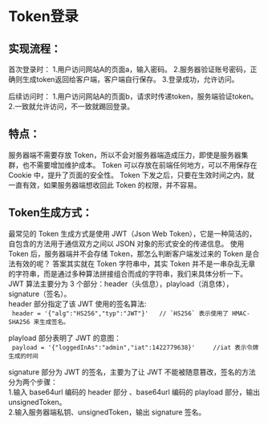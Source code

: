 # Token登录

## 实现流程：
首次登录时：
1.用户访问网站A的页面a，输入密码。
2.服务器验证账号密码，正确则生成token返回给客户端，客户端自行保存。
3.登录成功，允许访问。

后续访问时：
1.用户访问网站A的页面b，请求时传递token，服务端验证token。
2.一致就允许访问，不一致就踢回登录。

## 特点：
服务器端不需要存放 Token，所以不会对服务器端造成压力，即使是服务器集群，也不需要增加维护成本。
Token 可以存放在前端任何地方，可以不用保存在 Cookie 中，提升了页面的安全性。
Token 下发之后，只要在生效时间之内，就一直有效，如果服务器端想收回此 Token 的权限，并不容易。

## Token生成方式：
最常见的 Token 生成方式是使用 JWT（Json Web Token），它是一种简洁的，自包含的方法用于通信双方之间以 JSON 对象的形式安全的传递信息。
使用 Token 后，服务器端并不会存储 Token，那怎么判断客户端发过来的 Token 是合法有效的呢？
答案其实就在 Token 字符串中，其实 Token 并不是一串杂乱无章的字符串，而是通过多种算法拼接组合而成的字符串，我们来具体分析一下。
JWT 算法主要分为 3 个部分：header（头信息），playload（消息体），signature（签名）。  
header 部分指定了该 JWT 使用的签名算法:  
`` header = '{"alg":"HS256","typ":"JWT"}'   // `HS256` 表示使用了 HMAC-SHA256 来生成签名。``  

playload 部分表明了 JWT 的意图：  
`` payload = '{"loggedInAs":"admin","iat":1422779638}'     //iat 表示令牌生成的时间`` 

signature 部分为 JWT 的签名，主要为了让 JWT 不能被随意篡改，签名的方法分为两个步骤：  
1.输入 base64url 编码的 header 部分 、base64url 编码的 playload 部分，输出 unsignedToken。  
2.输入服务器端私钥、unsignedToken，输出 signature 签名。  
